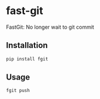 # fast-git
FastGit: No longer wait to git commit

## Installation
```bash
pip install fgit
```

## Usage
```bash
fgit push
```

